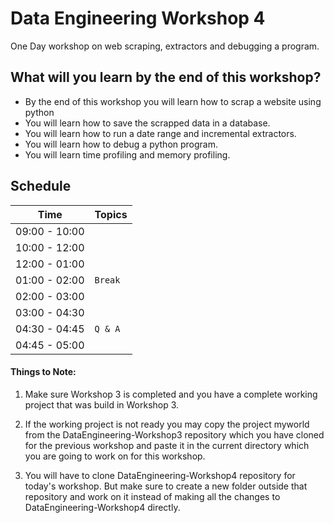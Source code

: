 # Data Engineering Workshop 4

One Day workshop on web scraping, extractors and debugging a program.
## What will you learn by the end of this workshop?
- By the end of this workshop you will learn how to scrap a website using python
- You will learn how to save the scrapped data in a database.
- You will learn how to run a date range and incremental extractors.
- You will learn how to debug a python program.
- You will learn time profiling and memory profiling.

## Schedule
| Time          | Topics
|---------------|-------
| 09:00 - 10:00 |  
| 10:00 - 12:00 |  
| 12:00 - 01:00 | 
| 01:00 - 02:00 |  `Break`
| 02:00 - 03:00 |  
| 03:00 - 04:30 | 
| 04:30 - 04:45 |  `Q & A`
| 04:45 - 05:00 |  


#### Things to Note:

1. Make sure Workshop 3 is completed and you have a complete working project that was build in Workshop 3.

2. If the working project is not ready you may copy the project myworld from the DataEngineering-Workshop3 repository which you have cloned for the previous workshop
and paste it in the current directory which you are going to work on for this workshop.
   
3. You will have to clone DataEngineering-Workshop4 repository for today's workshop. But make sure to create a new folder outside that repository and work on it instead of 
making all the changes to DataEngineering-Workshop4 directly.
